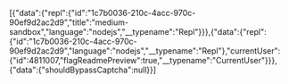\[{"data":{"repl":{"id":"1c7b0036-210c-4acc-970c-90ef9d2ac2d9","title":"medium-sandbox","language":"nodejs","\_\_typename":"Repl"}}},{"data":{"repl":{"id":"1c7b0036-210c-4acc-970c-90ef9d2ac2d9","language":"nodejs","\_\_typename":"Repl"},"currentUser":{"id":4811007,"flagReadmePreview":true,"\_\_typename":"CurrentUser"}}},{"data":{"shouldBypassCaptcha":null}}\]
